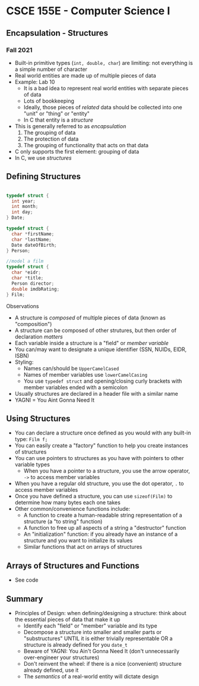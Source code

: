 
# CSCE 155E - Computer Science I
## Encapsulation - Structures
### Fall 2021

* Built-in primitive types (`int, double, char`) are limiting: not everything is a simple number of character
* Real world entities are made up of multiple pieces of data
* Example: Lab 10
  * It is a bad idea to represent real world entities with separate pieces of data
  * Lots of bookkeeping
  * Ideally, those pieces of *related* data should be collected into one "unit" or "thing" or "entity"
  * In C that entity is a *structure*
* This is generally referred to as *encapsulation*
  1. The grouping of data
  2. The protection of data
  3. The grouping of functionality that acts on that data
* C only supports the first element: grouping of data
* In C, we use *structures*

## Defining Structures

```c

typedef struct {
  int year;
  int month;
  int day;
} Date;

typedef struct {
  char *firstName;
  char *lastName;
  Date dateOfBirth;
} Person;

//model a film
typedef struct {
  char *eidr;
  char *title;
  Person director;
  double imdbRating;
} Film;

```

Observations
* A structure is *composed* of multiple pieces of data (known as "composition")
* A structure can be composed of other strutures, but then order of declaration *matters*
* Each variable inside a structure is a "field" or *member variable*
* You can/may want to designate a unique identifier (SSN, NUIDs, EIDR, ISBN)
* Styling:
  * Names can/should be `UpperCamelCased`
  * Names of member variables use `lowerCamelCasing`
  * You use `typedef struct` and opening/closing curly brackets with member variables ended with a semicolon
* Usually structures are declared in a header file with a similar name
* YAGNI = You Aint Gonna Need It

## Using Structures

* You can declare a structure once defined as you would with any built-in type: `Film f;`
* You can easily create a "factory" function to help you create instances of structures
* You can use pointers to structures as you have with pointers to other variable types
  * When you have a pointer to a structure, you use the arrow operator, `->` to access member variables
* When you have a regular old structure, you use the dot operator, `.` to access member variables
* Once you have defined a structure, you can use `sizeof(Film)` to determine how many bytes each one takes
* Other common/convenience functions include:
  * A function to create a human-readable string representation of a structure (a "to string" function)
  * A function to free up all aspects of a string a "destructor" function
  * An "initialization" function: if you already have an instance of a structure and you want to initialize its values
  * Similar functions that act on arrays of structures

## Arrays of Structures and Functions

* See code

## Summary

* Principles of Design: when defining/designing a structure: think about the essential pieces of data that make it up
  * Identify each "field" or "member" variable and its type
  * Decompose a structure into smaller and smaller parts or "substructures" UNTIL it is either trivially representable OR a structure is already defined for you `date_t`
  * Beware of YAGNI: You Ain't Gonna Need It (don't unnecessarily over-engineer your structures)
  * Don't reinvent the wheel: if there is a nice (convenient) structure already defined, use it
  * The *semantics* of a real-world entity will dictate design

```text







```
